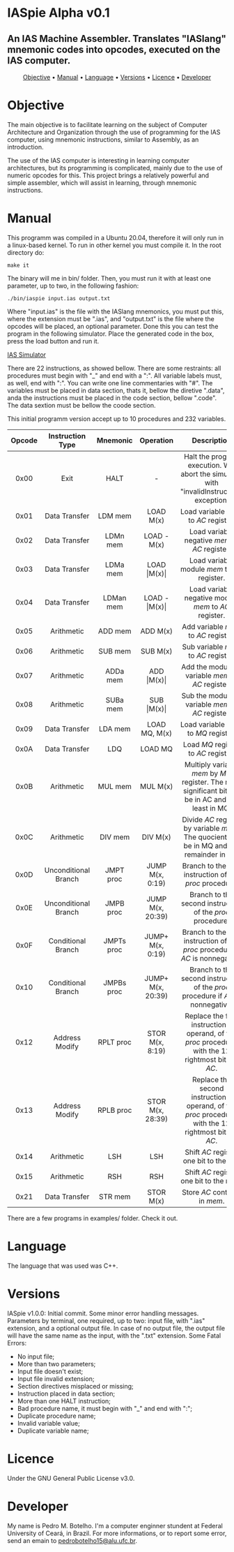 # IASpie Alpha v0.1
## An IAS Machine Assembler. Translates "IASlang" mnemonic codes into opcodes, executed on the IAS computer.

<p align="center">
 <a href="#objective">Objective</a> •
 <a href="#manual">Manual</a> • 
 <a href="#language">Language</a> • 
 <a href="#versions">Versions</a> • 
 <a href="#licence">Licence</a> • 
 <a href="#developer">Developer</a>
</p>

# Objective

The main objective is to facilitate learning on the subject of Computer Architecture and Organization through the use of programming for the IAS computer, using mnemonic instructions, similar to Assembly, as an introduction.

The use of the IAS computer is interesting in learning computer architectures, but its programming is complicated, mainly due to the use of numeric opcodes for this. This project brings a relatively powerful and simple assembler, which will assist in learning, through mnemonic instructions.

# Manual

This programm was compiled in a Ubuntu 20.04, therefore it will only run in a linux-based kernel. To run in other kernel you must compile it. In the root directory do:

```
make it
```

The binary will me in bin/ folder. Then, you must run it with at least one parameter, up to two, in the following fashion:

```
./bin/iaspie input.ias output.txt
```

Where "input.ias" is the file with the IASlang mnemonics, you must put this, where the extension must be ".ias", and "output.txt" is the file where the opcodes will be placed, an optional parameter. Done this you can test the program in the following simulator. Place the generated code in the box, press the load button and run it.

<a href="https://www.ic.unicamp.br/~edson/disciplinas/mc404/2017-2s/abef/IAS-sim/">IAS Simulator</a>

There are 22 instructions, as showed bellow. There are some restraints: all procedures must begin with "\_" and end with a ":". All variable labels must, as well, end with ":". You can write one line commentaries with "#". The variables must be placed in data section, thats it, bellow the diretive ".data", anda the instructions must be placed in the code section, bellow ".code". The data sextion must be bellow the coode section. 

This initial programm version accept up to 10 procedures and 232 variables.

| Opcode | Instruction Type | Mnemonic | Operation | Description |
| :---: | :---: | :---: | :---: | :---: |
| 0x00 | Exit | HALT | - | Halt the program execution. Will abort the simulator with "invalidInstruction" exception. |
| 0x01 | Data Transfer | LDM mem | LOAD M(x) | Load variable <i>mem</i> to <i>AC</i> register. |
| 0x02 | Data Transfer | LDMn mem | LOAD -M(x) | Load variable negative <i>mem</i> to <i>AC</i> register. | 
| 0x03 | Data Transfer | LDMa mem | LOAD \|M(x)\| | Load variable module <i>mem</i> to <i>AC</i> register. | 
| 0x04 | Data Transfer | LDMan mem | LOAD -\|M(x)\| | Load variable negative module <i>mem</i> to <i>AC</i> register. | 
| 0x05 | Arithmetic | ADD mem | ADD M(x) | Add variable <i>mem</i> to <i>AC</i> register. | 
| 0x06 | Arithmetic | SUB mem | SUB M(x) | Sub variable <i>mem</i> to <i>AC</i> register. | 
| 0x07 | Arithmetic | ADDa mem | ADD \|M(x)\| | Add the module of variable <i>mem</i> to <i>AC</i> register. | 
| 0x08 | Arithmetic | SUBa mem | SUB \|M(x)\| | Sub the module of variable <i>mem</i> to <i>AC</i> register. |
| 0x09 | Data Transfer | LDA mem | LOAD MQ, M(x) | Load variable <i>mem</i> to <i>MQ</i> register. | 
| 0x0A | Data Transfer | LDQ | LOAD MQ | Load <i>MQ</i> register to <i>AC</i> register. |
| 0x0B | Arithmetic | MUL mem | MUL M(x) | Multiply variable <i>mem</i> by <i>MQ</i> register. The most significant bit will be in AC and the least in MQ. |
| 0x0C | Arithmetic | DIV mem | DIV M(x) | Divide <i>AC</i> register by variable <i>mem</i>. The quocient will be in MQ and the remainder in AC. |
| 0x0D | Unconditional Branch | JMPT proc | JUMP M(x, 0:19) | Branch to the first instruction of the <i>proc</i> procedure. |
| 0x0E | Unconditional Branch | JMPB proc | JUMP M(x, 20:39) | Branch to the second instruction of the <i>proc</i> procedure.|
| 0x0F | Conditional Branch | JMPTs proc | JUMP+ M(x, 0:19) | Branch to the first instruction of the <i>proc</i> procedure if <i>AC</i> is nonnegative. | 
| 0x10 | Conditional Branch | JMPBs proc | JUMP+ M(x, 20:39) | Branch to the second instruction of the <i>proc</i> procedure if <i>AC</i> is nonnegative. |
| 0x12 | Address Modify | RPLT proc | STOR M(x, 8:19) | Replace the first instruction's operand, of the <i>proc</i> procedure, with the 12 rightmost bits of <i>AC</i>. |
| 0x13 | Address Modify | RPLB proc | STOR M(x, 28:39) | Replace the second instruction's operand, of the <i>proc</i> procedure, with the 12 rightmost bits of <i>AC</i>. |
| 0x14 | Arithmetic | LSH | LSH | Shift <i>AC</i> register one bit to the left. |
| 0x15 | Arithmetic | RSH | RSH | Shift <i>AC</i> register one bit to the right. |
| 0x21 | Data Transfer | STR mem | STOR M(x) | Store <i>AC</i> contents in <i>mem</i>. |

There are a few programs in examples/ folder. Check it out.

# Language

The language that was used was C++.

# Versions

IASpie v1.0.0: Initial commit. Some minor error handling messages. Parameters by terminal, one required, up to two: input file, with ".ias" extension, and a optional output file. In case of no output file, the output file will have the same name as the input, with the ".txt" extension. Some Fatal Errors:

* No input file;
* More than two parameters;
* Input file doesn't exist;
* Input file invalid extension;
* Section directives misplaced or missing;
* Instruction placed in data section;
* More than one HALT instruction;
* Bad procedure name, it must begin with "\_" and end with ":";
* Duplicate procedure name;
* Invalid variable value;
* Duplicate variable name;

# Licence

Under the GNU General Public License v3.0.

# Developer

My name is Pedro M. Botelho. I'm a computer enginner stundent at Federal University of Ceará, in Brazil.
For more informations, or to report some error, send an emain to pedrobotelho15@alu.ufc.br.
